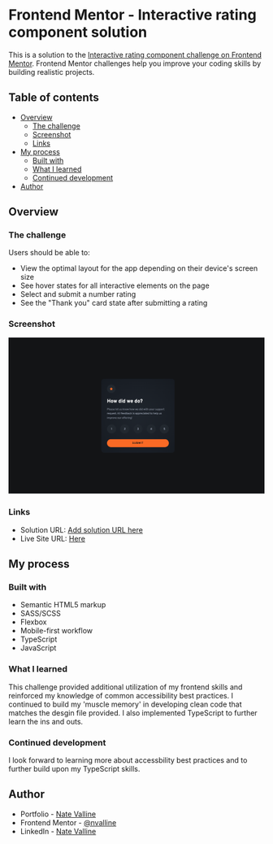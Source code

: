 # Frontend Mentor - Interactive rating component solution

This is a solution to the [Interactive rating component challenge on Frontend Mentor](https://www.frontendmentor.io/challenges/interactive-rating-component-koxpeBUmI). Frontend Mentor challenges help you improve your coding skills by building realistic projects.

## Table of contents

- [Overview](#overview)
  - [The challenge](#the-challenge)
  - [Screenshot](#screenshot)
  - [Links](#links)
- [My process](#my-process)
  - [Built with](#built-with)
  - [What I learned](#what-i-learned)
  - [Continued development](#continued-development)
- [Author](#author)

## Overview

### The challenge

Users should be able to:

- View the optimal layout for the app depending on their device's screen size
- See hover states for all interactive elements on the page
- Select and submit a number rating
- See the "Thank you" card state after submitting a rating

### Screenshot

![Completed Interactive Rating Component Solution](./images/screenshot.png)

### Links

- Solution URL: [Add solution URL here](https://your-solution-url.com)
- Live Site URL: [Here](https://nv-interactive-rating-component.netlify.app/)

## My process

### Built with

- Semantic HTML5 markup
- SASS/SCSS
- Flexbox
- Mobile-first workflow
- TypeScript
- JavaScript

### What I learned

This challenge provided additional utilization of my frontend skills and reinforced my knowledge of common accessibility best practices. I continued to build my 'muscle memory' in developing clean code that matches the desgin file provided. I also implemented TypeScript to further learn the ins and outs.

### Continued development

I look forward to learning more about accessbility best practices and to further build upon my TypeScript skills.

## Author

- Portfolio - [Nate Valline](https://natevalline.dev)
- Frontend Mentor - [@nvalline](https://www.frontendmentor.io/profile/nvalline)
- LinkedIn - [Nate Valline](https://www.linkedin.com/in/nvalline)
